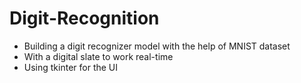 # Digit-Recognition
- Building a digit recognizer model with the help of MNIST dataset
- With a digital slate to work real-time
- Using tkinter for the UI
